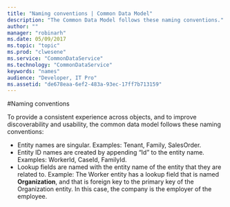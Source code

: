 ```yaml
---
title: "Naming conventions | Common Data Model"
description: "The Common Data Model follows these naming conventions."
author: ""
manager: "robinarh"
ms.date: 05/09/2017
ms.topic: "topic"
ms.prod: "clwesene"
ms.service: "CommonDataService"
ms.technology: "CommonDataService"
keywords: "names"
audience: "Developer, IT Pro"
ms.assetid: "de678eaa-6ef2-483a-93ec-17ff7b713159"
---
```


#Naming conventions

To provide a consistent experience across objects, and to improve discoverability and usability, the common data model follows these naming conventions:

* Entity names are singular. Examples: Tenant, Family, SalesOrder.
* Entity ID names are created by appending “Id” to the entity name. Examples: WorkerId, CaseId, FamilyId.
* Lookup fields are named with the entity name of the entity that they are related to. Example: The Worker entity has a lookup field that is named **Organization**, and that is foreign key to the primary key of the Organization entity. In this case, the company is the employer of the employee.
